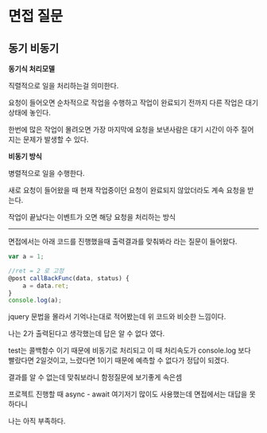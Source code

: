 # 면접 질문

## 동기 비동기

**동기식 처리모델**

직렬적으로 일을 처리하는걸 의미한다.

요청이 들어오면 순차적으로 작업을 수행하고 작업이 완료되기 전까지 다른 작업은 대기상태에 놓인다.

한번에 많은 작업이 몰려오면 가장 마지막에 요청을 보낸사람은 대기 시간이 아주 질어지는 문제가 발생할 수 있다.

**비동기 방식**

병렬적으로 일을 수행한다.

새로 요청이 들어왔을 때 현재 작업중이던 요청이 완료되지 않았더라도 계속 요청을 받는다.

작업이 끝났다는 이벤트가 오면 해당 요청을 처리하는 방식

---
면접에서는 아래 코드를 진행했을때 출력결과를 맞춰봐라 라는 질문이 들어왔다.
```js
var a = 1;

//ret = 2 로 고정
@post callBackFunc(data, status) {
	a = data.ret;
}
console.log(a);
```
jquery 문법을 몰라서 기억나는대로 적어봤는데 위 코드와 비슷한 느낌이다.

나는 2가 출력된다고 생각했는데 답은 알 수 없다 였다.

test는 콜백함수 이기 때문에 비동기로 처리되고 이 때 처리속도가 console.log 보다 빨랐다면 2일것이고, 느렸다면 1이기 때문에 예측할 수 없다가 정답이 되겠다.

결과를 알 수 없는데 맞춰보라니 함정질문에 보기좋게 속은셈

프로젝트 진행할 때 async - await 여기저기 많이도 사용했는데 면접에서는 대답을 못하다니

나는 아직 부족하다.
